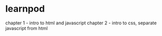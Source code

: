 # learnpod
chapter 1 - intro to html and javascript
chapter 2 - intro to css, separate javascript from html
